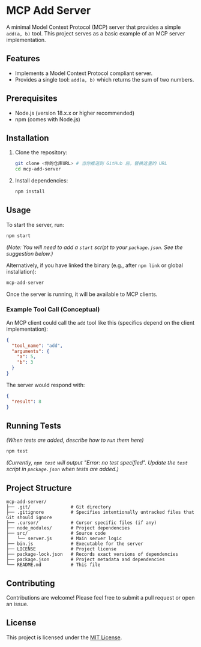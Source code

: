 # MCP Add Server

A minimal Model Context Protocol (MCP) server that provides a simple `add(a, b)` tool. This project serves as a basic example of an MCP server implementation.

## Features

*   Implements a Model Context Protocol compliant server.
*   Provides a single tool: `add(a, b)` which returns the sum of two numbers.

## Prerequisites

*   Node.js (version 18.x.x or higher recommended)
*   npm (comes with Node.js)

## Installation

1.  Clone the repository:
    ```bash
    git clone <你的仓库URL> # 当你推送到 GitHub 后，替换这里的 URL
    cd mcp-add-server
    ```
2.  Install dependencies:
    ```bash
    npm install
    ```

## Usage

To start the server, run:

```bash
npm start
```
*(Note: You will need to add a `start` script to your `package.json`. See the suggestion below.)*

Alternatively, if you have linked the binary (e.g., after `npm link` or global installation):
```bash
mcp-add-server
```

Once the server is running, it will be available to MCP clients.

### Example Tool Call (Conceptual)

An MCP client could call the `add` tool like this (specifics depend on the client implementation):

```json
{
  "tool_name": "add",
  "arguments": {
    "a": 5,
    "b": 3
  }
}
```

The server would respond with:
```json
{
  "result": 8
}
```

## Running Tests

*(When tests are added, describe how to run them here)*
```bash
npm test
```
*(Currently, `npm test` will output "Error: no test specified". Update the `test` script in `package.json` when tests are added.)*

## Project Structure

```
mcp-add-server/
├── .git/               # Git directory
├── .gitignore          # Specifies intentionally untracked files that Git should ignore
├── .cursor/            # Cursor specific files (if any)
├── node_modules/       # Project dependencies
├── src/                # Source code
│   └── server.js       # Main server logic
├── bin.js              # Executable for the server
├── LICENSE             # Project license
├── package-lock.json   # Records exact versions of dependencies
├── package.json        # Project metadata and dependencies
└── README.md           # This file
```

## Contributing

Contributions are welcome! Please feel free to submit a pull request or open an issue.

## License

This project is licensed under the [MIT License](LICENSE).
